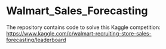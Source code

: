 # Walmart_Sales_Forecasting
The repository contains code to solve this Kaggle competition: https://www.kaggle.com/c/walmart-recruiting-store-sales-forecasting/leaderboard
